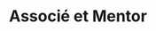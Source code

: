 ---
draft: false
name: Kevin Diasonama
title: Associé et Mentor
role: Chez RDC Etudes, Kevin est chargé d’implanter une réprésentation de RDC Etudes au Congo et d’en assurer le développement. Il s’assure aussi que le guide du Canada est le plus complet et détaillé possible et assiste les étudiants dans leurs démarches pour le Canada.
about: Kevin a obtenu son diplôme d‘état en 2012 au Complexe Scolaire Cardinal Malula. Après une année passée en droit à l‘Université Catholique du Congo, il poursuivit ses études en sciences politiques à l‘Université Laval au Québec. Kevin est celui qui a assisté le plus grand nombre de personnes non seulement pendant leurs démarches mais aussi après leurs arrivées en les aidant à s‘installer.
image: ../../static/images/team/kevin.jpg
---